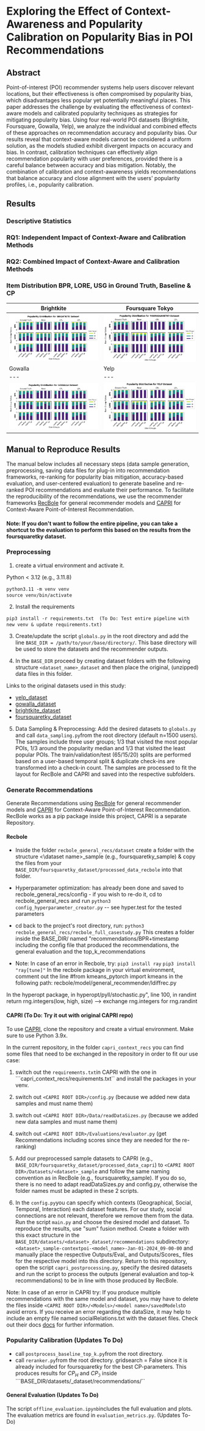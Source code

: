 # Exploring the Effect of Context-Awareness and Popularity Calibration on Popularity Bias in POI Recommendations


## Abstract

Point-of-interest (POI) recommender systems help users discover relevant locations, but their effectiveness is often compromised by popularity bias, which disadvantages less popular yet potentially meaningful places. This paper addresses the challenge by evaluating the effectiveness of context-aware models and calibrated popularity techniques as strategies for mitigating popularity bias. Using four real-world POI datasets (Brightkite, Foursquare, Gowalla, Yelp), we analyze the individual and combined effects of these approaches on recommendation accuracy and popularity bias.
Our results reveal that context-aware models cannot be considered a uniform solution, as the models studied exhibit divergent impacts on accuracy and bias. In contrast, calibration techniques can effectively align recommendation popularity with user preferences, provided there is a careful balance between accuracy and bias mitigation. Notably, the combination of calibration and context-awareness yields recommendations that balance accuracy and close alignment with the users' popularity profiles, i.e., popularity calibration.


## Results

### Descriptive Statistics

### RQ1: Independent Impact of Context-Aware and Calibration Methods

### RQ2: Combined Impact of Context-Aware and Calibration Methods

### Item Distribution BPR, LORE, USG in Ground Truth, Baseline & CP 

| Brightkite | Foursquare Tokyo |
| --- | --- |
| ![Brightkite](docs/images/popularity_distribution_brightkite.png) | ![Foursquare Tokyo](docs/images/popularity_distribution_foursquaretky.png) |
| Gowalla | Yelp |
| --- | --- |
| ![Gowalla](docs/images/popularity_distribution_gowalla.png) | ![Yelp](docs/images/popularity_distribution_yelp.png) |


## Manual to Reproduce Results

The manual below includes all necessary steps (data sample generation, preprocessing, saving data files for plug-in into recommendation frameworks, re-ranking for popularity bias mitigation, accuracy-based evaluation, and user-centered evaluation) to generate baseline and re-ranked POI recommendations and evaluate their performance. To facilitate the reproducibility of the recommendations, we use the recommender frameworks [RecBole](https://github.com/RUCAIBox/RecBole) for general recommender models and [CAPRI](https://github.com/CapriRecSys/CAPRI) for Context-Aware Point-of-Interest Recommendation. 

#### Note: If you don't want to follow the entire pipeline, you can take a shortcut to the evaluation to perform this based on the results from the foursquaretky dataset.

### Preprocessing

1. create a virtual environment and activate it. 

Python < 3.12 (e.g., 3.11.8)
```
python3.11 -m venv venv
source venv/bin/activate
```
2. Install the requirements 
```
pip3 install -r requirements.txt  (To Do: Test entire pipeline with new venv & update requirements.txt)
```
3. Create/update the script ```globals.py``` in the root directory and add the line ```BASE_DIR = /path/to/your/base/directory/```. This base directory will be used to store the datasets and the recommender outputs. 

4. In the ```BASE_DIR``` proceed by creating dataset folders with the following structure ```<dataset_name>_dataset``` and then place the original, (unzipped) data files in this folder.

Links to the original datasets used in this study: 
* [yelp_dataset](https://www.yelp.com/dataset)
* [gowalla_dataset](https://snap.stanford.edu/data/loc-gowalla.html)
* [brightkite_dataset](https://snap.stanford.edu/data/loc-brightkite.html)
* [foursquaretky_dataset](https://www.kaggle.com/datasets/chetanism/foursquare-nyc-and-tokyo-checkin-dataset)

5. Data Sampling & Preprocessing: Add the desired datasets to ```globals.py``` and call ```data_sampling.py```from the root directory (default n=1500 users). The samples include three user groups; 1/3 that visited the most popular POIs, 1/3 around the popularity median and 1/3 that visited the least popular POIs. The train/validation/test (65/15/20) splits are performed based on a user-based temporal split & duplicate check-ins are transformed into a check-in count. The samples are processed to fit the layout for RecBole and CAPRI and saved into the respective subfolders.

### Generate Recommendations
Generate Recommendations using [RecBole](https://github.com/RUCAIBox/RecBole) for general recommender models and [CAPRI](https://github.com/CapriRecSys/CAPRI) for Context-Aware Point-of-Interest Recommendation. RecBole works as a pip package inside this project, CAPRI is a separate Repository. 

#### Recbole 

* Inside the folder ```recbole_general_recs/dataset``` create a folder with the structure <\dataset name>_sample (e.g., foursquaretky_sample) & copy the files from your ```BASE_DIR/foursquaretky_dataset/processed_data_recbole``` into that folder. 

* Hyperparameter optimization: has already been done and saved to recbole_general_recs/config - if you wish to re-do it, cd to recbole_general_recs and run ```python3 config_hyperparameter_creator.py``` -- see hyper.test for the tested parameters

* cd back to the project's root directory, run: ```python3 recbole_general_recs/recbole_full_casestudy.py```
This creates a folder inside the BASE_DIR/<dataset> named "recommendations/BPR+timestamp including the config file that produced the recommendations, the general evaluation and the top_k_recommendations

* Note: In case of an error in Recbole, try:
```pip3 install ray```
```pip3 install "ray[tune]"```
In the recbole package in your virtual environment, comment out the line #from kmeans_pytorch import kmeans in the following path: recbole/model/general_recommender/ldiffrec.py

In the hyperopt package, in hyperopt/pyll/stochastic.py", line 100, in randint
    return rng.integers(low, high, size) --> exchange rng.integers for rng.randint


#### CAPRI (To Do: Try it out with original CAPRI repo)
To use [CAPRI](https://github.com/CapriRecSys/CAPRI), clone the repository and create a virtual environment. Make sure to use Python 3.9x. 

In the current repository, in the folder ```capri_context_recs``` you can find some files that need to be exchanged in the repository in order to fit our use case: 

1. switch out the ```requirements.txt```in CAPRI with the one in ```capri_context_recs/requirements.txt`` and install the packages in your venv. 

2. switch out ```<CAPRI ROOT DIR>/config.py``` (because we added new data samples and must name them)
3. switch out ```<CAPRI ROOT DIR>/Data/readDataSizes.py``` (because we added new data samples and must name them)
4. switch out ```<CAPRI ROOT DIR>/Evaluations/evaluator.py``` (get Recommendations including scores since they are needed for the re-ranking)

5. Add our preprocessed sample datasets to CAPRI (e.g., ```BASE_DIR/foursquaretky_dataset/processed_data_capri```) to ```<CAPRI ROOT DIR>/Datasets/<dataset>_sample``` and follow the same naming convention as in RecBole (e.g., foursquaretky_sample). If you do so, there is no need to adapt readDataSizes.py and config.py, otherwise the folder names must be adapted in these 2 scripts. 

6. In the ```config.py```you can specify which contexts (Geographical, Social, Temporal, Interaction) each dataset features. For our study, social connections are not relevant, therefore we remove them from the data. Run the script ```main.py``` and choose the desired model and dataset. To reproduce the results, use "sum" fusion method. Create a folder with this exact structure in the ```BASE_DIR/datasets/<dataset>_dataset/recommendations``` subdirectory: ```<dataset>_sample-contextpoi-<model_name>-Jan-01-2024_09-00-00``` and manually place the respective Outputs/Eval_ and Outputs/Scores_ files for the respective model into this directory. Return to this repository, open the script ```capri_postprocessing.py```, specify the desired datasets and run the script to process the outputs (general evaluation and top-k recommendations) to be in line with those produced by RecBole.

Note: In case of an error in CAPRI try: If you produce multiple recommendations with the same model and dataset, you may have to delete the files inside ```<CAPRI ROOT DIR>/<Models>/<model name>/savedModels```to avoid errors. If you receive an error regarding the dataSize, it may help to include an empty file named socialRelations.txt with the dataset files. Check out their docs [docs](https://capri.readthedocs.io/en/latest/index.html) for further information.

### Popularity Calibration (Updates To Do)

* call ```postprocess_baseline_top_k.py```from the root directory. 
* call ```reranker.py```from the root directory. gridsearch = False since it is already included for foursquaretky for the best CP-parameters. This produces results for $CP_H$ and $CP_\Im$ inside ```BASE_DIR/datasets/<dataset>_dataset/recommendations/<model name>``

#### General Evaluation (Updates To Do)
The script ```offline_evaluation.ipynb```includes the full evaluation and plots. The evaluation metrics are found in ```evaluation_metrics.py```. (Updates To-Do)


